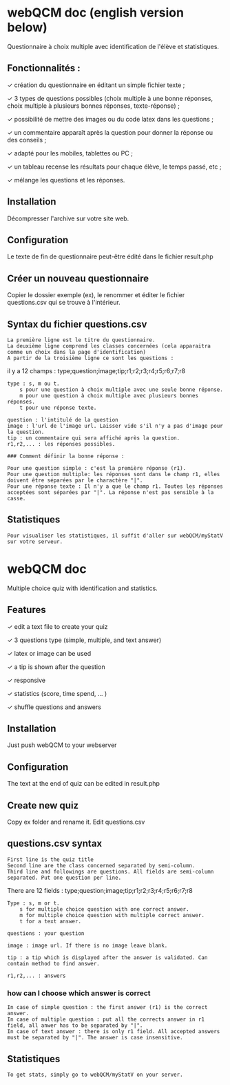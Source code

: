 # webQCM doc (english version below)

Questionnaire à choix multiple avec identification de l'élève et statistiques.

## Fonctionnalités :

✓ création du questionnaire en éditant un simple fichier texte ;

✓ 3 types de questions possibles (choix multiple à une bonne réponses, choix multiple à plusieurs bonnes réponses, texte-réponse) ;

✓ possibilité de mettre des images ou du code latex dans les questions ;

✓ un commentaire apparaît après la question pour donner la réponse ou des conseils ;

✓ adapté pour les mobiles, tablettes ou PC ;

✓ un tableau recense les résultats pour chaque élève, le temps passé, etc ;

✓ mélange les questions et les réponses.

## Installation

Décompresser l'archive sur votre site web.

## Configuration

Le texte de fin de questionnaire peut-être édité dans le fichier result.php

## Créer un nouveau questionnaire

Copier le dossier exemple (ex), le renommer et éditer le fichier questions.csv qui se trouve à l'intérieur.

## Syntax du fichier questions.csv

    La première ligne est le titre du questionnaire.
    La deuxième ligne comprend les classes concernées (cela apparaitra comme un choix dans la page d'identification)
    A partir de la troisième ligne ce sont les questions :

il y a 12 champs : type;question;image;tip;r1;r2;r3;r4;r5;r6;r7;r8

    type : s, m ou t.
        s pour une question à choix multiple avec une seule bonne réponse.
        m pour une question à choix multiple avec plusieurs bonnes réponses.
        t pour une réponse texte.

    question : l'intitulé de la question
    image : l'url de l'image url. Laisser vide s'il n'y a pas d'image pour la question.
    tip : un commentaire qui sera affiché après la question.
    r1,r2,... : les réponses possibles.

	### Comment définir la bonne réponse :

    Pour une question simple : c'est la première réponse (r1).
    Pour une question multiple: les réponses sont dans le champ r1, elles doivent être séparées par le charactère "|".
    Pour une réponse texte : Il n'y a que le champ r1. Toutes les réponses acceptées sont séparées par "|". La réponse n'est pas sensible à la casse.
	
## Statistiques

    Pour visualiser les statistiques, il suffit d'aller sur webQCM/myStatV sur votre serveur.

# webQCM doc

Multiple choice quiz with identification and statistics.

## Features

✓ edit a text file to create your quiz

✓ 3 questions type (simple, multiple, and text answer)

✓ latex or image can be used

✓ a tip is shown after the question

✓ responsive

✓ statistics (score, time spend, ... )

✓ shuffle questions and answers

## Installation

Just push webQCM to your webserver

## Configuration

The text at the end of quiz can be edited in result.php

## Create new quiz

Copy ex folder and rename it. Edit questions.csv

## questions.csv syntax

    First line is the quiz title
    Second line are the class concerned separated by semi-column.
    Third line and followings are questions. All fields are semi-column separated. Put one question per line.

There are 12 fields : type;question;image;tip;r1;r2;r3;r4;r5;r6;r7;r8

    Type : s, m or t.
        s for multiple choice question with one correct answer.
        m for multiple choice question with multiple correct answer.
        t for a text answer.

    questions : your question

    image : image url. If there is no image leave blank.

    tip : a tip which is displayed after the answer is validated. Can contain method to find answer.

    r1,r2,... : answers

### how can I choose which answer is correct

    In case of simple question : the first answer (r1) is the correct answer.
    In case of multiple question : put all the corrects answer in r1 field, all anwer has to be separated by "|".
    In case of text answer : there is only r1 field. All accepted answers must be separated by "|". The answer is case insensitive.

## Statistiques

    To get stats, simply go to webQCM/myStatV on your server.
